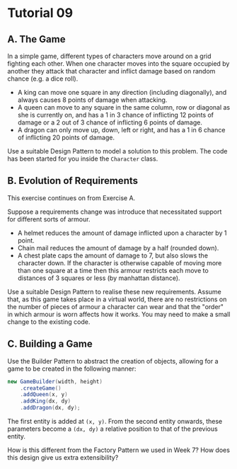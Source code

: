 # Tutorial 09

## A. The Game 

In a simple game, different types of characters move around on a grid fighting each other. When one character moves into the square occupied by another they attack that character and inflict damage based on random chance (e.g. a dice roll).

* A king can move one square in any direction (including diagonally), and always causes 8 points of damage when attacking.
* A queen can move to any square in the same column, row or diagonal as she is currently on, and has a 1 in 3 chance of inflicting 12 points of damage or a 2 out of 3 chance of inflicting 6 points of damage.
* A dragon can only move up, down, left or right, and has a 1 in 6 chance of inflicting 20 points of damage.

Use a suitable Design Pattern to model a solution to this problem. The code has been started for you inside the `Character` class.

## B. Evolution of Requirements 

This exercise continues on from Exercise A.

Suppose a requirements change was introduce that necessitated support for different sorts of armour.

* A helmet reduces the amount of damage inflicted upon a character by 1 point.
* Chain mail reduces the amount of damage by a half (rounded down).
* A chest plate caps the amount of damage to 7, but also slows the character down. If the character is otherwise capable of moving more than one square at a time then this armour restricts each move to distances of 3 squares or less (by manhattan distance).

Use a suitable Design Pattern to realise these new requirements. Assume that, as this game takes place in a virtual world, there are no restrictions on the number of pieces of armour a character can wear and that the "order" in which armour is worn affects how it works. You may need to make a small change to the existing code.

## C. Building a Game

Use the Builder Pattern to abstract the creation of objects, allowing for a game to be created in the following manner:

```java
new GameBuilder(width, height)
    .createGame()
    .addQueen(x, y)
    .addKing(dx, dy)
    .addDragon(dx, dy);
```

The first entity is added at `(x, y)`. From the second entity onwards, these parameters become a `(dx, dy)` a relative position to that of the previous entity. 

How is this different from the Factory Pattern we used in Week 7? How does this design give us extra extensibility?